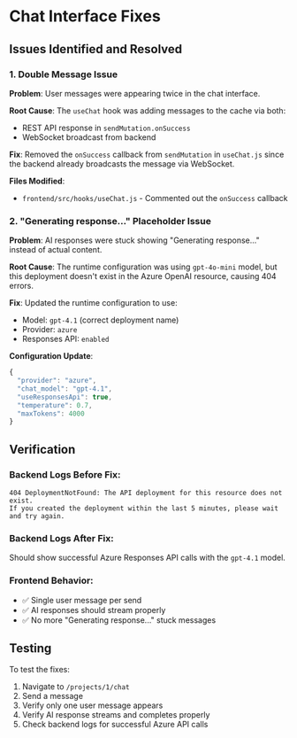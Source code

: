 # Chat Interface Fixes

## Issues Identified and Resolved

### 1. Double Message Issue
**Problem**: User messages were appearing twice in the chat interface.

**Root Cause**: The `useChat` hook was adding messages to the cache via both:
- REST API response in `sendMutation.onSuccess`
- WebSocket broadcast from backend

**Fix**: Removed the `onSuccess` callback from `sendMutation` in `useChat.js` since the backend already broadcasts the message via WebSocket.

**Files Modified**:
- `frontend/src/hooks/useChat.js` - Commented out the `onSuccess` callback

### 2. "Generating response..." Placeholder Issue
**Problem**: AI responses were stuck showing "Generating response..." instead of actual content.

**Root Cause**: The runtime configuration was using `gpt-4o-mini` model, but this deployment doesn't exist in the Azure OpenAI resource, causing 404 errors.

**Fix**: Updated the runtime configuration to use:
- Model: `gpt-4.1` (correct deployment name)
- Provider: `azure`
- Responses API: `enabled`

**Configuration Update**:
```javascript
{
  "provider": "azure",
  "chat_model": "gpt-4.1",
  "useResponsesApi": true,
  "temperature": 0.7,
  "maxTokens": 4000
}
```

## Verification

### Backend Logs Before Fix:
```
404 DeploymentNotFound: The API deployment for this resource does not exist.
If you created the deployment within the last 5 minutes, please wait and try again.
```

### Backend Logs After Fix:
Should show successful Azure Responses API calls with the `gpt-4.1` model.

### Frontend Behavior:
- ✅ Single user message per send
- ✅ AI responses should stream properly
- ✅ No more "Generating response..." stuck messages

## Testing

To test the fixes:
1. Navigate to `/projects/1/chat`
2. Send a message
3. Verify only one user message appears
4. Verify AI response streams and completes properly
5. Check backend logs for successful Azure API calls
